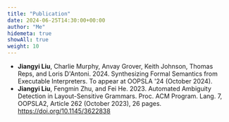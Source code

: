 ```yaml
---
title: "Publication"
date: 2024-06-25T14:30:00+00:00
author: "Me"
hidemeta: true
showAll: true
weight: 10
---
```


- **Jiangyi Liu**, Charlie Murphy, Anvay Grover, Keith Johnson, Thomas Reps, and Loris D'Antoni. 2024. Synthesizing Formal Semantics from Executable Interpreters. To appear at OOPSLA '24 (October 2024).
- **Jiangyi Liu**, Fengmin Zhu, and Fei He. 2023. Automated Ambiguity Detection in Layout-Sensitive Grammars. Proc. ACM Program. Lang. 7, OOPSLA2, Article 262 (October 2023), 26 pages. https://doi.org/10.1145/3622838
